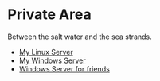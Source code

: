 # Private Area

Between the salt water and the sea strands.

- [My Linux Server](linux.md)
- [My Windows Server](windows.md)
- [Windows Server for friends](windows-for-friends.md)
